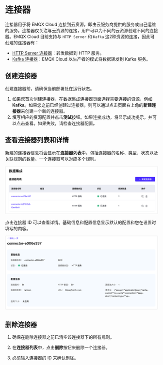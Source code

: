 # 连接器

连接器用于将 EMQX Cloud 连接到云资源，即由云服务商提供的服务或自己运维的服务。连接器仅关注与云资源的连接，用户可以为不同的云资源创建不同的连接器。EMQX Cloud 目前支持与 `HTTP Server` 和 `Kafka` 这2种资源的连接，因此可创建的连接器有：

- [HTTP Server 连接器](./http_server.md#创建-http-server-连接器)：转发数据到 HTTP 服务。
- [Kafka 连接器](./kafka.md#创建-kafka-连接器)：EMQX Cloud 以生产者的模式将数据转发到 Kafka 服务。


## 创建连接器

创建连接器前，请确保当前部署处在运行状态。

1. 如果您首次创建连接器，在数据集成连接器页面选择需要连接的资源，例如 **Kafka**。如果您之前已经创建过连接器，则可以通过点击页面右上角的**新建连接器**来创建一个新的连接器。
2. 填写相应的资源配置并点击**测试**按钮。如果连接成功，将显示成功提示，并可以点击查看。如果失败，请检查连接器配置。


## 查看连接器列表和详情

新建的连接器信息将会显示在**连接器列表**中，包括连接器的名称、类型、状态以及关联规则的数量。一个连接器可以对应多个规则。

![连接器](./_assets/connector_01.png)

点击连接器 ID 可以查看详情。基础信息和配置信息显示默认的配置和您在设置时填写的内容。

![连接器](./_assets/connector_02.png)


## 删除连接器

1. 确保在删除连接器之前已清空该连接器下的所有规则。

2. 在**连接器列表**中，点击**删除**按钮来删除一个连接器。 

3. 必须输入连接器的 ID 来确认删除。

   
